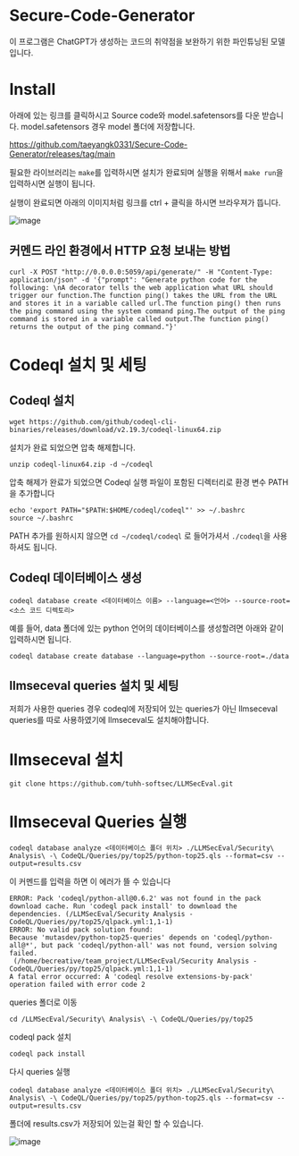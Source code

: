 # Secure-Code-Generator

이 프로그램은 ChatGPT가 생성하는 코드의 취약점을 보완하기 위한 파인튜닝된 모델입니다.

# Install

아래에 있는 링크를 클릭하시고 Source code와 model.safetensors를 다운 받습니다. model.safetensors 경우 model 폴더에 저장합니다.

https://github.com/taeyangk0331/Secure-Code-Generator/releases/tag/main

필요한 라이브러리는 ```make```를 입력하시면 설치가 완료되며 실행을 위해서 ```make run```을 입력하시면 실행이 됩니다.

실행이 완료되면 아래의 이미지처럼 링크를 ctrl + 클릭을 하시면 브라우져가 뜹니다.

![image](https://github.com/user-attachments/assets/438cf116-9a26-42f9-8c68-e74b9841884f)

## 커멘드 라인 환경에서 HTTP 요청 보내는 방법

```
curl -X POST "http://0.0.0.0:5059/api/generate/" -H "Content-Type: application/json" -d '{"prompt": "Generate python code for the following: \nA decorator tells the web application what URL should trigger our function.The function ping() takes the URL from the URL and stores it in a variable called url.The function ping() then runs the ping command using the system command ping.The output of the ping command is stored in a variable called output.The function ping() returns the output of the ping command."}'
```
# Codeql 설치 및 세팅

## Codeql 설치

```
wget https://github.com/github/codeql-cli-binaries/releases/download/v2.19.3/codeql-linux64.zip
```

설치가 완료 되었으면 압축 해제합니다.

```
unzip codeql-linux64.zip -d ~/codeql
```

압축 해제가 완료가 되었으면 Codeql 실행 파일이 포함된 디렉터리로 환경 변수 PATH을 추가합니다
```
echo 'export PATH="$PATH:$HOME/codeql/codeql"' >> ~/.bashrc
source ~/.bashrc
```

PATH 추가를 원하시지 않으면 ```cd ~/codeql/codeql``` 로 들어가셔서 ```./codeql```을 사용하셔도 됩니다.

## Codeql 데이터베이스 생성

```
codeql database create <데이터베이스 이름> --language=<언어> --source-root=<소스 코드 디렉토리>
```

예를 들어, data 폴더에 있는 python 언어의 데이터베이스를 생성할려면 아래와 같이 입력하시면 됩니다.

```
codeql database create database --language=python --source-root=./data
```

## llmseceval queries 설치 및 세팅

저희가 사용한 queries 경우 codeql에 저장되어 있는 queries가 아닌 llmseceval queries를 따로 사용하였기에 llmseceval도 설치해야합니다.

# llmseceval 설치

```
git clone https://github.com/tuhh-softsec/LLMSecEval.git
```

# llmseceval Queries 실행

```
codeql database analyze <데이터베이스 폴더 위치> ./LLMSecEval/Security\ Analysis\ -\ CodeQL/Queries/py/top25/python-top25.qls --format=csv --output=results.csv
```

이 커멘드를 입력을 하면 이 에러가 뜰 수 있습니다

```
ERROR: Pack 'codeql/python-all@0.6.2' was not found in the pack download cache. Run 'codeql pack install' to download the dependencies. (/LLMSecEval/Security Analysis - CodeQL/Queries/py/top25/qlpack.yml:1,1-1)
ERROR: No valid pack solution found:
Because 'mutasdev/python-top25-queries' depends on 'codeql/python-all@*', but pack 'codeql/python-all' was not found, version solving failed.
 (/home/becreative/team_project/LLMSecEval/Security Analysis - CodeQL/Queries/py/top25/qlpack.yml:1,1-1)
A fatal error occurred: A 'codeql resolve extensions-by-pack' operation failed with error code 2
```

queries 폴더로 이동
```
cd /LLMSecEval/Security\ Analysis\ -\ CodeQL/Queries/py/top25
```

codeql pack 설치

```
codeql pack install
```

다시 queries 실행

```
codeql database analyze <데이터베이스 폴더 위치> ./LLMSecEval/Security\ Analysis\ -\ CodeQL/Queries/py/top25/python-top25.qls --format=csv --output=results.csv
```

폴더에 results.csv가 저장되어 있는걸 확인 할 수 있습니다.

![image](https://github.com/user-attachments/assets/9adb6f5b-d89d-4383-8647-8be3d2256e0a)
